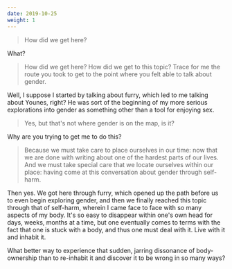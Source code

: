```yaml
---
date: 2019-10-25
weight: 1
---
```


> How did we get here?

What?

> How did we get here? How did we get to this topic? Trace for me the route you took to get to the point where you felt able to talk about gender.

Well, I suppose I started by talking about furry, which led to me talking about Younes, right? He was sort of the beginning of my more serious explorations into gender as something other than a tool for enjoying sex.

> Yes, but that's not where gender is on the map, is it?

Why are you trying to get me to do this?

> Because we must take care to place ourselves in our time: now that we are done with writing about one of the hardest parts of our lives. And we must take special care that we locate ourselves within our place: having come at this conversation about gender through self-harm.

Then yes. We got here through furry, which opened up the path before us to even begin exploring gender, and then we finally reached this topic through that of self-harm, wherein I came face to face with so many aspects of my body. It's so easy to disappear within one's own head for days, weeks, months at a time, but one eventually comes to terms with the fact that one is stuck with a body, and thus one must deal with it. Live with it and inhabit it.

What better way to experience that sudden, jarring dissonance of body-ownership than to re-inhabit it and discover it to be wrong in so many ways?
